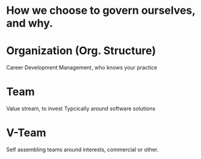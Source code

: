 # How we choose to govern ourselves, and why.

# Organization (Org. Structure)
Career Development
Management, who knows your practice

# Team
Value stream, to invest
Typcically around software solutions

# V-Team
Self assembling teams around interests, commercial or other.